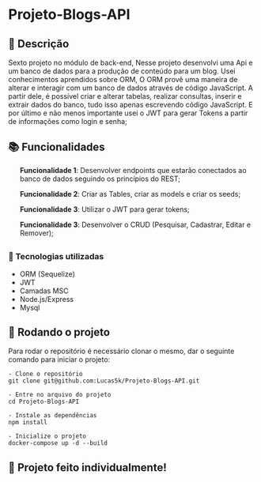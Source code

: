 # Projeto-Blogs-API

## :memo: Descrição
Sexto projeto no módulo de back-end, Nesse projeto desenvolvi uma Api e um banco de dados para a produção de conteúdo para um blog.
Usei conhecimentos aprendidos sobre ORM, O ORM provê uma maneira de alterar e interagir com um banco de dados através de código JavaScript. A partir dele, é possível criar e alterar tabelas, realizar consultas, inserir e extrair dados do banco, tudo isso apenas escrevendo código JavaScript.
E por último e não menos importante usei o JWT para gerar Tokens a partir de informações como login e senha;


## :books: Funcionalidades
<ol><b>Funcionalidade 1</b>: Desenvolver endpoints que estarão conectados ao banco de dados seguindo os princípios do REST;</ol>
<ol><b>Funcionalidade 2</b>: Criar as Tables, criar as models e criar os seeds;</ol>
<ol><b>Funcionalidade 3</b>: Utilizar o JWT para gerar tokens;</ol>
<ol><b>Funcionalidade 3</b>: Desenvolver o CRUD (Pesquisar, Cadastrar, Editar e Remover);</ol>


## <h3>:wrench: Tecnologias utilizadas</h3>
- ORM (Sequelize)
- JWT
- Camadas MSC
- Node.js/Express
- Mysql

## :rocket: Rodando o projeto
Para rodar o repositório é necessário clonar o mesmo, dar o seguinte comando para iniciar o projeto:
```
- Clone o repositório
git clone git@github.com:Lucas5k/Projeto-Blogs-API.git

- Entre no arquivo do projeto
cd Projeto-Blogs-API

- Instale as dependências
npm install

- Inicialize o projeto
docker-compose up -d --build

```

## :handshake: Projeto feito individualmente!
